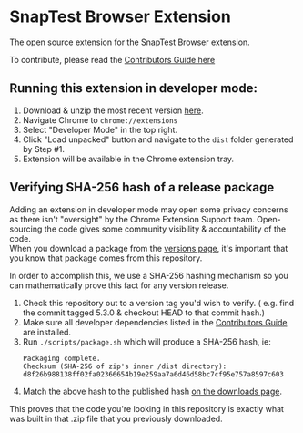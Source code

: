SnapTest Browser Extension
=============

The open source extension for the SnapTest Browser extension.

To contribute, please read the [Contributors Guide here](CONTRIBUTING.md)

Running this extension in developer mode:
-----------

1. Download & unzip the most recent version [here](https://www.snaptest.io/doc/archives).
1. Navigate Chrome to `chrome://extensions`
1. Select "Developer Mode" in the top right.
1. Click "Load unpacked" button and navigate to the `dist` folder generated by Step #1.
1. Extension will be available in the Chrome extension tray.


Verifying SHA-256 hash of a release package
-----------
Adding an extension in developer mode may open some privacy concerns as there isn't "oversight" by the Chrome 
Extension Support team. Open-sourcing the code gives some community visibility & accountability of the code.  
When you download a package from the [versions page](https://www.snaptest.io/doc/archives), it's important that you 
know that package comes from this repository.

In order to accomplish this, we use a SHA-256 hashing mechanism so you can mathematically prove this fact
for any version release.

1. Check this repository out to a version tag you'd wish to verify. 
( e.g. find the commit tagged 5.3.0 & checkout HEAD to that commit hash.)
1. Make sure all developer dependencies listed in the [Contributors Guide](CONTRIBUTING.md) are installed.
1. Run `./scripts/package.sh` which will produce a SHA-256 hash, ie:
    ```
    Packaging complete. 
   Checksum (SHA-256 of zip's inner /dist directory): d8f26b988138ff02fa02366654b19e259aa7a6d46d58bc7cf95e757a8597c603
   ```
1. Match the above hash to the published hash [on the downloads page](https://www.snaptest.io/doc/archives).

This proves that the code you're looking in this repository is exactly what was built in 
that .zip file that you previously downloaded.